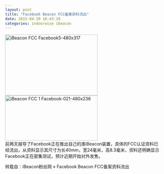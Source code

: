 ```yaml
---
layout: post
title: "Facebook Beacon FCC备案资料流出"
date: 2015-04-30 16:43:19
categories: indoorwise ibeacon
---
```

<p><a href="http://www.ibeaconfans.com/wp-content/uploads/2015/02/iBeacon-FCC-Facebook5-480x317.jpg"><img alt="iBeacon FCC Facebook5-480x317" class="alignnone size-medium wp-image-1197" height="198" src="http://www.ibeaconfans.com/wp-content/uploads/2015/02/iBeacon-FCC-Facebook5-480x317-300x198.jpg" width="300"/></a><br/>
<a href="http://www.ibeaconfans.com/wp-content/uploads/2015/02/iBeacon-FCC-1-Facebook-021-480x236.jpg"><img alt="iBeacon FCC 1 Facebook-021-480x236" class="alignnone size-medium wp-image-1198" height="147" src="http://www.ibeaconfans.com/wp-content/uploads/2015/02/iBeacon-FCC-1-Facebook-021-480x236-300x147.jpg" width="300"/></a><br/>
前两天报导了Facebook正在推出自己的类iBeacon装置，具体的FCC认证资料已经流出，从资料显示其尺寸为长40mm，宽24毫米，高8.3毫米，资料还明确显示Facebook正在密集测试，预计近期开始对外发售。</p>


<p>转载自：iBeacon粉丝网 » Facebook Beacon FCC备案资料流出</p>